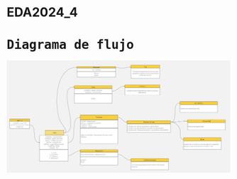 # EDA2024_4
# <samp>Diagrama de flujo</samp>

<img src="MaterialesParaElProyecto/MenuFinalizado.jpg" alt="Diagrama">
